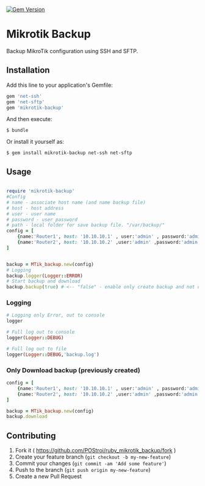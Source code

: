 [![Gem Version](https://badge.fury.io/rb/mikrotik-backup.svg)](http://badge.fury.io/rb/mikrotik-backup)

# Mikrotik Backup

Backup MikroTik configuration using SSH and SFTP.

## Installation

Add this line to your application's Gemfile:

```ruby
gem 'net-ssh'
gem 'net-sftp'
gem 'mikrotik-backup'
```

And then execute:

    $ bundle

Or install it yourself as:

    $ gem install mikrotik-backup net-ssh net-sftp

## Usage

```ruby

require 'mikrotik-backup'
#Config
# name - associate host name (and name backup file)
# host - host address
# user - user name
# password - user password
# path - local folder for save backup file. "/var/backup/"
config = [
    {name:'Router1', host: '10.10.10.1' , user:'admin' , password:'admin', path:'./'},
    {name:'Router2', host: '10.10.10.2' ,user:'admin' ,password:'admin', path: './'}
]


backup = MTik_backup.new(config)
# Logging
backup.logger(Logger::ERROR)
# Start backup and download
backup.backup(true) # <-- "false" - enable only create backup and not download
```
### Logging
```ruby
# Logging only Error, out to console
logger

# Full log out to console
logger(Logger::DEBUG)

# Full log out to file 
logger(Logger::DEBUG,'backup.log')
```

### Only Download backup (previously created)
```ruby
config = [
    {name:'Router1', host: '10.10.10.1' , user:'admin' , password:'admin', path:'./'},
    {name:'Router2', host: '10.10.10.2' ,user:'admin' ,password:'admin', path: './'}
]

backup = MTik_backup.new(config)
backup.download
```

## Contributing

1. Fork it ( https://github.com/POStroi/ruby_mikrotik_backup/fork )
2. Create your feature branch (`git checkout -b my-new-feature`)
3. Commit your changes (`git commit -am 'Add some feature'`)
4. Push to the branch (`git push origin my-new-feature`)
5. Create a new Pull Request
